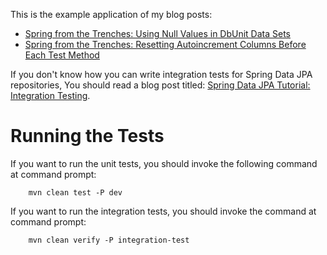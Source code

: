 This is the example application of my blog posts:

* [Spring from the Trenches: Using Null Values in DbUnit Data Sets](http://www.petrikainulainen.net/programming/spring-framework/spring-from-the-trenches-using-null-values-in-dbunit-datasets/)
* [Spring from the Trenches: Resetting Autoincrement Columns Before Each Test Method](http://www.petrikainulainen.net/programming/spring-framework/spring-from-the-trenches-resetting-auto-increment-columns-before-each-test-method/)

If you don't know how you can write integration tests for Spring Data JPA repositories, 
You should read a blog post titled: [Spring Data JPA Tutorial: Integration Testing](http://www.petrikainulainen.net/programming/spring-framework/spring-data-jpa-tutorial-integration-testing/).

Running the Tests
=================

If you want to run the unit tests, you should invoke the following command at command prompt:

        mvn clean test -P dev
        
If you want to run the integration tests, you should invoke the command at command prompt:
        
        mvn clean verify -P integration-test



